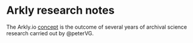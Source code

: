# Arkly research notes
The Arkly.io [concept](https://arkly.io/about) is the outcome of several years of archival science research carried out by @peterVG.
